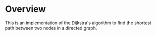 # Overview
This is an implementation of the Dijkstra's algorithm to find the shortest path between two nodes in a directed graph.
